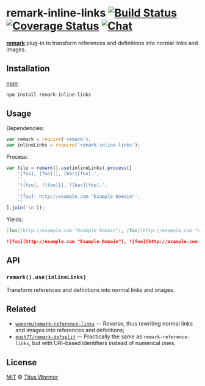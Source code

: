 # remark-inline-links [![Build Status][build-badge]][build-status] [![Coverage Status][coverage-badge]][coverage-status] [![Chat][chat-badge]][chat]

[**remark**][remark] plug-in to transform references and definitions
into normal links and images.

## Installation

[npm][]:

```bash
npm install remark-inline-links
```

## Usage

Dependencies:

```javascript
var remark = require('remark');
var inlineLinks = require('remark-inline-links');
```

Process:

```javascript
var file = remark().use(inlineLinks).process([
    '[foo], [foo][], [bar][foo].',
    '',
    '![foo], ![foo][], ![bar][foo].',
    '',
    '[foo]: http://example.com "Example Domain"',
    ''
].join('\n'));
```

Yields:

```md
[foo](http://example.com "Example Domain"), [foo](http://example.com "Example Domain"), [bar](http://example.com "Example Domain").

![foo](http://example.com "Example Domain"), ![foo](http://example.com "Example Domain"), ![bar](http://example.com "Example Domain").
```

## API

### `remark().use(inlineLinks)`

Transform references and definitions into normal links and images.

## Related

*   [`wooorm/remark-reference-links`](https://github.com/wooorm/remark-reference-links)
    — Reverse, thus rewriting normal links and images into references
    and definitions;
*   [`eush77/remark-defsplit`](https://github.com/eush77/remark-defsplit)
    — Practically the same as `remark-reference-links`, but with
    URI-based identifiers instead of numerical ones.

## License

[MIT][license] © [Titus Wormer][author]

<!-- Definitions -->

[build-badge]: https://img.shields.io/travis/wooorm/remark-inline-links.svg

[build-status]: https://travis-ci.org/wooorm/remark-inline-links

[coverage-badge]: https://img.shields.io/codecov/c/github/wooorm/remark-inline-links.svg

[coverage-status]: https://codecov.io/github/wooorm/remark-inline-links

[chat-badge]: https://img.shields.io/gitter/room/wooorm/remark.svg

[chat]: https://gitter.im/wooorm/remark

[license]: LICENSE

[author]: http://wooorm.com

[npm]: https://docs.npmjs.com/cli/install

[remark]: https://github.com/wooorm/remark
